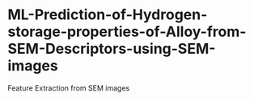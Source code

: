 # ML-Prediction-of-Hydrogen-storage-properties-of-Alloy-from-SEM-Descriptors-using-SEM-images
Feature Extraction from SEM images
